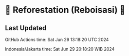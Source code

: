
# 🌳 Reforestation (Reboisasi) 🌲

## Last Updated

GitHub Actions time: Sat Jun 29 13:18:20 UTC 2024

Indonesia/Jakarta time: Sat Jun 29 20:18:20 WIB 2024
